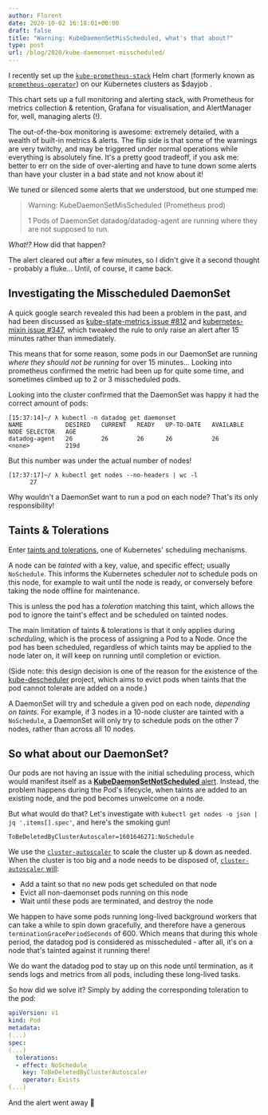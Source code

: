 ```yaml
---
author: Florent
date: 2020-10-02 16:18:01+00:00
draft: false
title: "Warning: KubeDaemonSetMisScheduled, what's that about?"
type: post
url: /blog/2020/kube-daemonset-misscheduled/
---
```


I recently set up the [`kube-prometheus-stack`](https://github.com/prometheus-community/helm-charts/blob/main/charts/kube-prometheus-stack/) Helm chart (formerly known as [`prometheus-operator`](https://github.com/helm/charts/tree/master/stable/prometheus-operator)) on our Kubernetes clusters as $dayjob .

This chart sets up a full monitoring and alerting stack, with Prometheus for metrics collection & retention, Grafana for visualisation, and AlertManager for, well, managing alerts (!).

The out-of-the-box monitoring is awesome: extremely detailed, with a wealth of built-in metrics & alerts. The flip side is that some of the warnings are very twitchy, and may be triggered under normal operations while everything is absolutely fine. It's a pretty good tradeoff, if you ask me: better to err on the side of over-alerting and have to tune down some alerts than have your cluster in a bad state and not know about it!

We tuned or silenced some alerts that we understood, but one stumped me:

> Warning: KubeDaemonSetMisScheduled (Prometheus prod)
>
> 1 Pods of DaemonSet datadog/datadog-agent are running where they are not supposed to run.

_What!?_ How did that happen?

The alert cleared out after a few minutes, so I didn't give it a second thought - probably a fluke... Until, of course, it came back.

Investigating the Misscheduled DaemonSet
----------------------------------------


A quick google search revealed this had been a problem in the past, and had been discussed as [kube-state-metrics issue #812](https://github.com/kubernetes/kube-state-metrics/issues/812) and [kubernetes-mixin issue #347](https://github.com/kubernetes-monitoring/kubernetes-mixin/issues/347), which tweaked the rule to only raise an alert after 15 minutes rather than immediately.

This means that for some reason, some pods in our DaemonSet are running _where they should not be running_ for over 15 minutes... Looking into prometheus confirmed the metric had been up for quite some time, and sometimes climbed up to 2 or 3 misscheduled pods.

Looking into the cluster confirmed that the DaemonSet was happy it had the correct amount of pods:

```
[15:37:14]~/ λ kubectl -n datadog get daemonset
NAME            DESIRED   CURRENT   READY   UP-TO-DATE   AVAILABLE   NODE SELECTOR   AGE
datadog-agent   26        26        26      26           26          <none>          219d
```

But this number was under the actual number of nodes!

```
[17:37:17]~/ λ kubectl get nodes --no-headers | wc -l
      27
```

Why wouldn't a DaemonSet want to run a pod on each node? That's its only responsibility!

Taints & Tolerations
--------------------

Enter [taints and tolerations](https://kubernetes.io/docs/concepts/scheduling-eviction/taint-and-toleration/), one of Kubernetes' scheduling mechanisms.

A node can be _tainted_ with a key, value, and specific effect; usually `NoSchedule`. This informs the Kubernetes scheduler _not_ to schedule pods on this node, for example to wait until the node is ready, or conversely before taking the node offline for maintenance.

This is unless the pod has a _toleration_ matching this taint, which allows the pod to ignore the taint's effect and be scheduled on tainted nodes.

The main limitation of taints & tolerations is that it only applies during _scheduling_, which is the process of assigning a Pod to a Node. Once the pod has been scheduled, regardless of which taints may be applied to the node later on, it will keep on running until completion or eviction.

(Side note: this design decision is one of the reason for the existence of the [kube-descheduler](https://github.com/kubernetes-sigs/descheduler) project, which aims to evict pods when taints that the pod cannot tolerate are added on a node.)

A DaemonSet will try and schedule a given pod on each node, _depending on taints_. For example, if 3 nodes in a 10-node cluster are tainted with a `NoSchedule`, a DaemonSet will only try to schedule pods on the other 7 nodes, rather than across all 10 nodes.

So what about our DaemonSet?
----------------------------

Our pods are not having an issue with the initial scheduling process, which would manifest itself as a [**KubeDaemonSetNotScheduled** alert](https://github.com/prometheus-community/helm-charts/blob/5efe06ddc99a0c04b4feb464e0870a1faf91d5b3/charts/kube-prometheus-stack/templates/prometheus/rules-1.14/kubernetes-apps.yaml#L151-L161). Instead, the problem happens during the Pod's lifecycle, when taints are added to an existing node, and the pod becomes unwelcome on a node.

But what would do that? Let's investigate with `kubectl get nodes -o json | jq '.items[].spec'`, and here's the smoking gun!

`ToBeDeletedByClusterAutoscaler=1601646271:NoSchedule`

We use the [`cluster-autoscaler`](https://github.com/kubernetes/autoscaler/tree/master/cluster-autoscaler) to scale the cluster up & down as needed. When the cluster is too big and a node needs to be disposed of, [`cluster-autoscaler` will](https://github.com/kubernetes/autoscaler/blob/master/cluster-autoscaler/FAQ.md#how-does-scale-down-work):
- Add a taint so that no new pods get scheduled on that node
- Evict all non-daemonset pods running on this node
- Wait until these pods are terminated, and destroy the node

We happen to have some pods running long-lived background workers that can take a while to spin down gracefully, and therefore have a generous `terminationGracePeriodSeconds` of 600. Which means that during this whole period, the datadog pod is considered as misscheduled - after all, it's on a node that's tainted against it running there!

We do want the datadog pod to stay up on this node until termination, as it sends logs and metrics from all pods, including these long-lived tasks.

So how did we solve it? Simply by adding the corresponding toleration to the pod:

```yaml
apiVersion: v1
kind: Pod
metadata:
(...)
spec:
(...)
  tolerations:
  - effect: NoSchedule
    key: ToBeDeletedByClusterAutoscaler
    operator: Exists
(...)
```

And the alert went away 🥳
